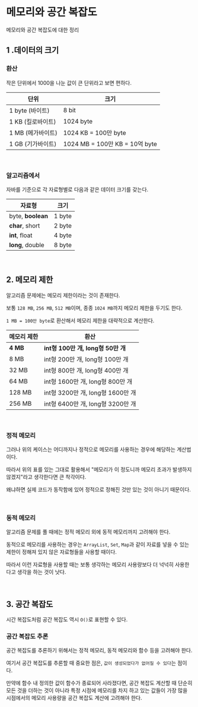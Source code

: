 # 메모리와 공간 복잡도

메모리와 공간 복잡도에 대한 정리

## 1 .데이터의 크기

### 환산

작은 단위에서 1000을 나눈 값이 큰 단위라고 보면 편하다.

| 단위              | 크기                           |
| ----------------- | ------------------------------ |
| 1 byte (바이트)   | 8 bit                          |
| 1 KB (킬로바이트) | 1024 byte                      |
| 1 MB (메가바이트) | 1024 KB = 100만 byte           |
| 1 GB (기가바이트) | 1024 MB = 100만 KB = 10억 byte |

<br>

### 알고리즘에서

자바를 기준으로 각 자료형별로 다음과 같은 데이터 크기를 갖는다.

| 자료형            | 크기   |
| ----------------- | ------ |
| byte, **boolean** | 1 byte |
| **char**, short   | 2 byte |
| **int**, float    | 4 byte |
| **long**, double  | 8 byte |

<br>

## 2. 메모리 제한

알고리즘 문제에는 메모리 제한이라는 것이 존재한다.

보통 `128 MB`, `256 MB`, `512 MB`이며, 종종 `1024 MB`까지 메모리 제한을 두기도 한다.

`1 MB = 100만 byte`로 환산해서 메모리 제한을 대략적으로 계산한다.

| 메모리 제한 | 환산                               |
| ----------- | ---------------------------------- |
| **4 MB**    | **int형 100만 개, long형 50만 개** |
| 8 MB        | int형 200만 개, long형 100만 개    |
| 32 MB       | int형 800만 개, long형 400만 개    |
| 64 MB       | int형 1600만 개, long형 800만 개   |
| 128 MB      | int형 3200만 개, long형 1600만 개  |
| 256 MB      | int형 6400만 개, long형 3200만 개  |

<br>

### 정적 메모리

그러나 위의 케이스는 어디까지나 정적으로 메모리를 사용하는 경우에 해당하는 계산법이다.

따라서 위의 표를 있는 그대로 활용해서 "메모리가 이 정도니까 메모리 초과가 발생하지 않겠지"라고 생각한다면 큰 착각이다.

왜냐하면 실제 코드가 동작함에 있어 정적으로 정해진 것만 있는 것이 아니기 때문이다.

<br>

### 동적 메모리

알고리즘 문제를 풀 때에는 정적 메모리 외에 동적 메모리까지 고려해야 한다.

동적으로 메모리를 사용하는 경우는 `ArrayList`, `Set`, `Map`과 같이 자료를 넣을 수 있는 제한이 정해져 있지 않은 자료형들을 사용할 때이다.

따라서 이런 자료형을 사용할 때는 보통 생각하는 메모리 사용량보다 더 넉넉히 사용한다고 생각을 하는 것이 낫다.

<br>

## 3. 공간 복잡도

시간 복잡도처럼 공간 복잡도 역시 `O()`로 표현할 수 있다.

### 공간 복잡도 추론

공간 복잡도를 추론하기 위해서는 정적 메모리, 동적 메모리와 함수 등을 고려해야 한다.

여기서 공간 복잡도를 추론할 때 중요한 점은, `값이 생성되었다가 없어질 수 있다`는 점이다.

만약에 함수 내 정의한 값이 함수가 종료되어 사라졌다면, 공간 복잡도 계산할 때 단순히 모든 것을 더하는 것이 아니라 특정 시점에 메모리를 차지 하고 있는 값들이 가장 많을 시점에서의 메모리 사용량을 공간 복잡도 계산에 고려해야 한다.



